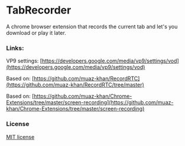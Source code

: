 # TabRecorder

A chrome browser extension that records the current tab and let's you download or play it later.

### Links:

VP9 settings: [https://developers.google.com/media/vp9/settings/vod](https://developers.google.com/media/vp9/settings/vod)

Based on: [https://github.com/muaz-khan/RecordRTC](https://github.com/muaz-khan/RecordRTC/tree/master)

Based on: [https://github.com/muaz-khan/Chrome-Extensions/tree/master/screen-recording](https://github.com/muaz-khan/Chrome-Extensions/tree/master/screen-recording)

### License
[MIT license](https://github.com/muaz-khan/Chrome-Extensions/blob/master/LICENSE)
